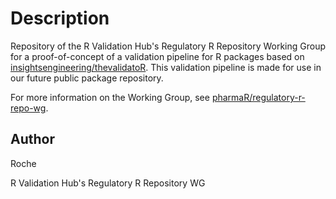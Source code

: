 # Description

Repository of the R Validation Hub's Regulatory R Repository Working Group for a proof-of-concept of a validation pipeline for R packages based on [insightsengineering/thevalidatoR](https://github.com/insightsengineering/thevalidatoR). This validation pipeline is made for use in our future public package repository.

For more information on the Working Group, see [pharmaR/regulatory-r-repo-wg](https://github.com/pharmaR/regulatory-r-repo-wg).

## Author

Roche

R Validation Hub's Regulatory R Repository WG

